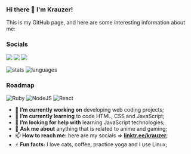 ### Hi there 👋 I'm Krauzer!

This is my GitHub page, and here are some interesting information about me:

### Socials
[<img src="https://img.shields.io/badge/-LinkedIn-blue?style=for-the-badge&logo=&logoColor=white">](https://www.linkedin.com/in/pedro-krauzer-51103a101/)
[<img src="https://img.shields.io/badge/Email-red?style=for-the-badge&logo=gmail&logoColor=white">](mailto:pkrauzer94@gmail.com)
[<img src="https://img.shields.io/badge/LinkTree-green?style=for-the-badge&logo=&logoColor=white">](https://linktr.ee/pedrok94)

![stats](https://github-readme-stats.vercel.app/api?username=Krauzer94&show_icons=true&theme=dark&hide_rank=true&hide=prs)
![languages](https://github-readme-stats.vercel.app/api/top-langs/?username=Krauzer94&layout=compact&show_icons=true&theme=dark&hide_progress=false&hide=jupyter%20notebook)

### Roadmap
![Ruby](https://img.shields.io/badge/ruby-red.svg?style=for-the-badge&logo=ruby&logoColor=white)
![NodeJS](https://img.shields.io/badge/node.js-green?style=for-the-badge&logo=node.js&logoColor=white)
![React](https://img.shields.io/badge/react-blue.svg?style=for-the-badge&logo=react&logoColor=white)

- 🔭 **I’m currently working on** developing web coding projects;
- 🌱 **I’m currently learning** to code HTML, CSS and JavaScript;
- 🤔 **I’m looking for help with** learning JavaScript technologies;
- 💬 **Ask me about** anything that is related to anime and gaming;
- 📫 **How to reach me:** here are my socials => [**linktr.ee/krauzer**](https://linktr.ee/krauzer);
- ⚡ **Fun facts:** I love cats, coffee, practice yoga and I use Linux;
